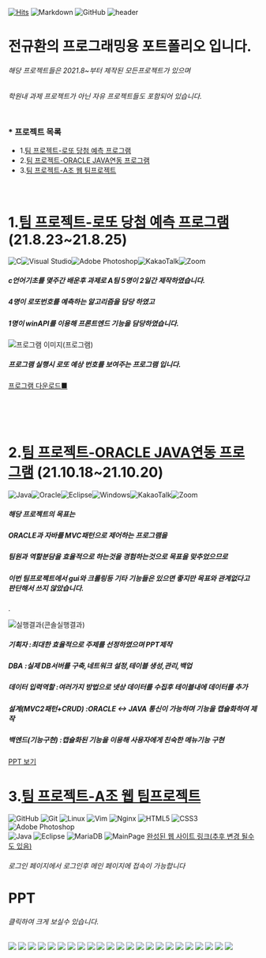 
[![Hits](https://hits.seeyoufarm.com/api/count/incr/badge.svg?url=https%3A%2F%2Fgithub.com%2Fkb-ict%2F20210809_AI_BigData_class_3&count_bg=%235FCEEB&title_bg=%23292929&icon=&icon_color=%23E7E7E7&title=JeonGyuhwan&edge_flat=true)](https://hits.seeyoufarm.com)
![Markdown](https://img.shields.io/badge/markdown-%23000000.svg?style=for-the-badge&logo=markdown&logoColor=white)
![GitHub](https://img.shields.io/badge/github-%23121011.svg?style=for-the-badge&logo=github&logoColor=white)
![header](https://capsule-render.vercel.app/api?type=waving&height=300&text=전규환의%20프로젝트%20목록&animation=scaleIng&color=timeAuto)
# 전규환의 프로그래밍용 포트폴리오 입니다.
###### 해당 프로젝트들은 2021.8~부터 제작된 모든프로젝트가 있으며
###### 학원내 과제 프로젝트가 아닌 자유 프로젝트들도 포함되어 있습니다.  <br><br>
### * 프로젝트 목록
  * 1.[팀 프로젝트-로또 당첨 예측 프로그램](##-팀-프로젝트-로또-당첨-예측-프로그램)
  * 2.[팀 프로젝트-ORACLE JAVA연동 프로그램](##-팀-프로젝트-ORACLE-JAVA연동-프로그램)
  * 3.[팀 프로젝트-A조 웹 팀프로젝트]()
<br><br><br>
# 1.[팀 프로젝트-로또 당첨 예측 프로그램](#-전규환의-프로그래밍-포폴-입니다.)  (21.8.23~21.8.25)
  ![C](https://img.shields.io/badge/c-%2300599C.svg?style=for-the-badge&logo=c&logoColor=white)![Visual Studio](https://img.shields.io/badge/Visual%20Studio-5C2D91.svg?style=for-the-badge&logo=visual-studio&logoColor=white)![Adobe Photoshop](https://img.shields.io/badge/adobephotoshop-%2331A8FF.svg?style=for-the-badge&logo=adobephotoshop&logoColor=white)![KakaoTalk](https://img.shields.io/badge/kakaotalk-ffcd00.svg?style=for-the-badge&logo=kakaotalk&logoColor=000000)![Zoom](https://img.shields.io/badge/Zoom-2D8CFF?style=for-the-badge&logo=zoom&logoColor=white)
  
  
 ##### c언어기초를 몇주간 배운후  과제로  A팀 5명이 2일간 제작하였습니다.
  
 ##### 4명이 로또번호를 예측하는 알고리즘을 담당 하였고  
 ##### 1명이 winAPI를 이용해 프론트엔드 기능을 담당하였습니다.  
     
  ![프로그램 이미지(프로그램)](https://user-images.githubusercontent.com/67216562/130784677-c65a1c21-333e-42a2-9b97-c37c07e5bc2f.png)  
   
  ##### 프로그램 실행시 로또 예상 번호를 보여주는 프로그램 입니다.  

  [프로그램 다운로드■](https://github.com/gyu-hwan/turo/blob/main/temp/Ai3_GaTeam_lottery%20.zip)
 
 
<br><br><br>
# 2.[팀 프로젝트-ORACLE JAVA연동 프로그램](#-전규환의-프로그래밍-포폴-입니다.) (21.10.18~21.10.20)   
  ![Java](https://img.shields.io/badge/java-%23ED8B00.svg?style=for-the-badge&logo=java&logoColor=white)![Oracle](https://img.shields.io/badge/Oracle-F80000?style=for-the-badge&logo=oracle&logoColor=white)![Eclipse](https://img.shields.io/badge/Eclipse-FE7A16.svg?style=for-the-badge&logo=Eclipse&logoColor=white)![Windows](https://img.shields.io/badge/Windows-0078D6?style=for-the-badge&logo=windows&logoColor=white)![KakaoTalk](https://img.shields.io/badge/kakaotalk-ffcd00.svg?style=for-the-badge&logo=kakaotalk&logoColor=000000)![Zoom](https://img.shields.io/badge/Zoom-2D8CFF?style=for-the-badge&logo=zoom&logoColor=white)
  ##### 해당 프로젝트의 목표는  
  ##### ORACLE과 자바를 MVC패턴으로 제어하는 프로그램을  
  ##### 팀원과 역할분담을 효율적으로 하는것을 경험하는것으로 목표을 맞추었으므로  
  ##### 이번 팀프로젝트에서 gui와 크롤링등 기타 기능들은 있으면 좋지만 목표와 관계없다고 판단해서 쓰지 않았습니다.  
  . 
  
  ![실행결과(콘솔실행결과)](https://github.com/gyu-hwan/turo/blob/main/temp/%ED%8C%80%20%ED%94%84%EB%A1%9C%EC%A0%9D%ED%8A%B8-ORACLE%20JAVA%EC%97%B0%EB%8F%99%20%EC%8B%A4%ED%96%89%EA%B2%B0%EA%B3%BC.jpg?raw=true)  
  ##### 기획자            :최대한 효율적으로 주제를 선정하였으며 PPT제작  
  ##### DBA               :실제 DB서버를 구축,네트워크 설정,테이블 생성,관리,백업  
  ##### 데이터 입력역할   :여러가지 방법으로 넷상 데이터를 수집후 테이블내에 데이터를 추가  
  ##### 설계(MVC2패턴+CRUD)    :ORACLE <-> JAVA 통신이 가능하며 기능을 캡슐화하여 제작  
  ##### 백엔드(기능구현)  :캡슐화된 기능을 이용해 사용자에게 친숙한 메뉴기능 구현   
    
  [PPT 보기](https://github.com/gyu-hwan/turo/blob/main/temp/JAVA%201%ED%8C%80%20%EC%A4%91%EA%B3%A0%EC%B0%A8%EA%B2%80%EC%83%89.pdf)


# 3.[팀 프로젝트-A조 웹 팀프로젝트](#-전규환의-프로그래밍-포폴-입니다.)

![GitHub](https://img.shields.io/badge/github-%23121011.svg?style=for-the-badge&logo=github&logoColor=white)
![Git](https://img.shields.io/badge/git-%23F05033.svg?style=for-the-badge&logo=git&logoColor=white)
![Linux](https://img.shields.io/badge/Linux-FCC624?style=for-the-badge&logo=linux&logoColor=black)
![Vim](https://img.shields.io/badge/VIM-%2311AB00.svg?style=for-the-badge&logo=vim&logoColor=white)
![Nginx](https://img.shields.io/badge/nginx-%23009639.svg?style=for-the-badge&logo=nginx&logoColor=white)
![HTML5](https://img.shields.io/badge/html5-%23E34F26.svg?style=for-the-badge&logo=html5&logoColor=white)
![CSS3](https://img.shields.io/badge/css3-%231572B6.svg?style=for-the-badge&logo=css3&logoColor=white)
![Adobe Photoshop](https://img.shields.io/badge/adobephotoshop-%2331A8FF.svg?style=for-the-badge&logo=adobephotoshop&logoColor=white)  
![Java](https://img.shields.io/badge/java-%23ED8B00.svg?style=for-the-badge&logo=java&logoColor=white)
![Eclipse](https://img.shields.io/badge/Eclipse-FE7A16.svg?style=for-the-badge&logo=Eclipse&logoColor=white)
![MariaDB](https://img.shields.io/badge/MariaDB-003545?style=for-the-badge&logo=mariadb&logoColor=white)
![MainPage](https://github.com/gyu-hwan/AI3_JSP_A_TeamProject/blob/main/PPT/C.jpg?raw=true)
  [완성된 웹 사이트 링크(추후 변경 될수도 있음)](https://gyuhwan.com) 
  ###### 로그인 페이지에서 로그인후 메인 페이지에 접속이 가능합니다
  # PPT
  ###### 클릭하여 크게 보실수 있습니다.
  ![](https://github.com/gyu-hwan/AI3_JSP_A_TeamProject/blob/main/PPT/0001.jpg?raw=true)
  ![](https://github.com/gyu-hwan/AI3_JSP_A_TeamProject/blob/main/PPT/0002.jpg?raw=true)
  ![](https://github.com/gyu-hwan/AI3_JSP_A_TeamProject/blob/main/PPT/0003.jpg?raw=true)
  ![](https://github.com/gyu-hwan/AI3_JSP_A_TeamProject/blob/main/PPT/0004.jpg?raw=true)
  ![](https://github.com/gyu-hwan/AI3_JSP_A_TeamProject/blob/main/PPT/0005.jpg?raw=true)
  ![](https://github.com/gyu-hwan/AI3_JSP_A_TeamProject/blob/main/PPT/0006.jpg?raw=true)
  ![](https://github.com/gyu-hwan/AI3_JSP_A_TeamProject/blob/main/PPT/0007.jpg?raw=true)
  ![](https://github.com/gyu-hwan/AI3_JSP_A_TeamProject/blob/main/PPT/0008.jpg?raw=true)
  ![](https://github.com/gyu-hwan/AI3_JSP_A_TeamProject/blob/main/PPT/0009.jpg?raw=true)
  ![](https://github.com/gyu-hwan/AI3_JSP_A_TeamProject/blob/main/PPT/0010.jpg?raw=true)
  ![](https://github.com/gyu-hwan/AI3_JSP_A_TeamProject/blob/main/PPT/0011.jpg?raw=true)
  ![](https://github.com/gyu-hwan/AI3_JSP_A_TeamProject/blob/main/PPT/0012.jpg?raw=true)
  ![](https://github.com/gyu-hwan/AI3_JSP_A_TeamProject/blob/main/PPT/0013.jpg?raw=true)
  ![](https://github.com/gyu-hwan/AI3_JSP_A_TeamProject/blob/main/PPT/0014.jpg?raw=true)
  ![](https://github.com/gyu-hwan/AI3_JSP_A_TeamProject/blob/main/PPT/0015.jpg?raw=true)
  ![](https://github.com/gyu-hwan/AI3_JSP_A_TeamProject/blob/main/PPT/0016.jpg?raw=true)
  ![](https://github.com/gyu-hwan/AI3_JSP_A_TeamProject/blob/main/PPT/0017.jpg?raw=true)
  ![](https://github.com/gyu-hwan/AI3_JSP_A_TeamProject/blob/main/PPT/0018.jpg?raw=true)
  ![](https://github.com/gyu-hwan/AI3_JSP_A_TeamProject/blob/main/PPT/0019.jpg?raw=true)
  ![](https://github.com/gyu-hwan/AI3_JSP_A_TeamProject/blob/main/PPT/0020.jpg?raw=true)
  ![](https://github.com/gyu-hwan/AI3_JSP_A_TeamProject/blob/main/PPT/0021.jpg?raw=true)
  ![](https://github.com/gyu-hwan/AI3_JSP_A_TeamProject/blob/main/PPT/0022.jpg?raw=true)
  ![](https://github.com/gyu-hwan/AI3_JSP_A_TeamProject/blob/main/PPT/0023.jpg?raw=true)
